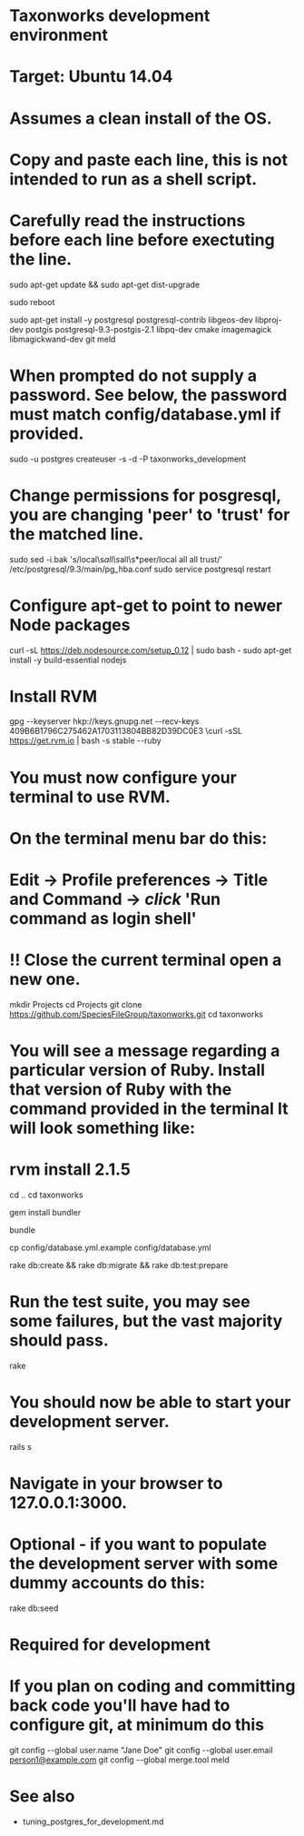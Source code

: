 # Taxonworks development environment
# Target: Ubuntu 14.04
#
# Assumes a clean install of the OS.
# Copy and paste each line, this is not intended to run as a shell script.
# Carefully read the instructions before each line before exectuting the line.

sudo apt-get update && sudo apt-get dist-upgrade

sudo reboot

sudo apt-get install -y postgresql postgresql-contrib libgeos-dev libproj-dev postgis postgresql-9.3-postgis-2.1 libpq-dev cmake imagemagick libmagickwand-dev git meld

# When prompted do not supply a password. See below, the password must match config/database.yml if provided.
sudo -u postgres createuser -s -d -P taxonworks_development

# Change permissions for posgresql, you are changing 'peer' to 'trust' for the matched line.
sudo sed -i.bak 's/local\s*all\s*all\s*peer/local all all trust/'  /etc/postgresql/9.3/main/pg_hba.conf
sudo service postgresql restart

#  Configure apt-get to point to newer Node packages
curl -sL https://deb.nodesource.com/setup_0.12 | sudo bash -
sudo apt-get install -y build-essential nodejs

# Install RVM
gpg --keyserver hkp://keys.gnupg.net --recv-keys 409B6B1796C275462A1703113804BB82D39DC0E3
\curl -sSL https://get.rvm.io | bash -s stable --ruby

# You must now configure your terminal to use RVM.   

# On the terminal menu bar do this:
#    Edit -> Profile preferences -> Title and Command -> *click* 'Run command as login shell'
# !! Close the current terminal open a new one.

mkdir Projects
cd Projects
git clone https://github.com/SpeciesFileGroup/taxonworks.git
cd taxonworks

# You will see a message regarding a particular version of Ruby.  Install that version of Ruby with the command provided in the terminal  It will look something like:
#   rvm install 2.1.5

cd ..
cd taxonworks

gem install bundler

bundle

cp config/database.yml.example config/database.yml

rake db:create && rake db:migrate && rake db:test:prepare 

# Run the test suite, you may see some failures, but the vast majority should pass.
rake 

# You should now be able to start your development server.

rails s

# Navigate in your browser to 127.0.0.1:3000.

# Optional - if you want to populate the development server with some dummy accounts do this:
rake db:seed

# Required for development 

# If you plan on coding and committing back code you'll have had to configure git, at minimum do this
git config --global user.name "Jane Doe"
git config --global user.email person1@example.com
git config --global merge.tool meld


# See also 
* tuning_postgres_for_development.md


